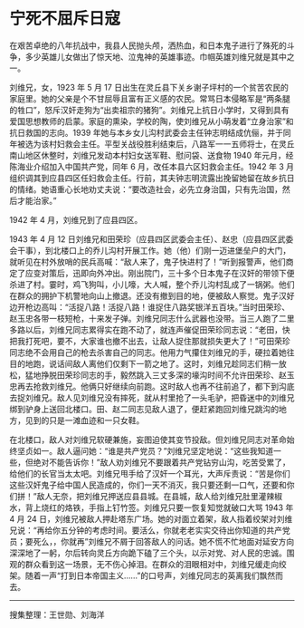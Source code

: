 # 宁死不屈斥日寇

在艰苦卓绝的八年抗战中，我县人民抛头颅，洒热血，和日本鬼子进行了殊死的斗争，多少英雄儿女做出了惊天地、泣鬼神的英雄事迹。巾帼英雄刘维兄就是其中之一。

刘维兄，女，1923 年 5 月 17 日出生在灵丘县下关乡谢子坪村的一个贫苦农民的家庭里。她的父亲是个不甘屈辱且富有正义感的农民。常骂日本侵略军是“两条腿的牲口”，怒斥汉奸走狗为“出卖祖宗的猪狗”。刘维兄上抗日小学时，又得到具有爱国思想教师的启蒙。家庭的熏染，学校的陶，使刘维兄从小萌发着“立身治家”和抗日救国的志向。1939 年她与本乡女儿沟村武委会主任钟志明结成伉俪，并于同年被选为该村妇救会主任。平型关战役胜利结束后，八路军一一五师将士，在灵丘南山地区休整时，刘维兄发动本村妇女送军鞋、慰问袋、送食物 1940 年元月，经陈海业介绍加入中国共产党，同年 6 月，改任本县六区妇救会主任。1942 年 3 月组织调其到应县四区任妇救会主任。行前，其夫钟志明流露出挽留她留在故乡抗日的情绪。她语重心长地劝丈夫说：“要改造社会，必先立身治国，只有先治国，然后才能治家。”

1942 年 4 月，刘维兄到了应县四区。

1943 年 4 月 12 日刘维兄和田荣珍（应县四区武委会主任）、赵忠（应县四区武委会干事），到北楼口上的乔儿沟村开展工作。她（他）们刚一迈进堡垒户的大门，就听见在村外放哨的民兵高喊：“敌人来了，鬼子快进村了！”听到报警声，他们商定了应变对策后，迅即向外冲出。刚出院门，三十多个日本鬼子在汉奸的带领下便杀进了村。霎时，鸡飞狗叫，小儿嚎，大人喊，整个乔儿沟村乱成了一锅粥。他们在群众的拥护下机警地向山上撤退。还没有撤到目的地，便被敌人察觉。鬼子汉好边开枪边高叫：“活捉八路！活捉八路！谁捉住八路奖银洋五百块。”当时田荣珍、赵玉忠各带一枝短枪，十来发子弹。刘维兄同志什么武器也没带。当三人跑了二里多路以后，刘维兄同志累得实在跑不动了，就连声催促田荣珍同志说：“老田，快把我打死吧，要不，大家谁也撤不出去，让敌人捉住那就损失更大了！”可田荣珍同志绝不会用自己的枪去杀害自己的同志。他用力气攥住刘维兄的手，硬拉着她往目的地跑，说话间敌人离他们仅剩下一箭之地了。这时，刘维兄趁同志们稍一放松，猛地挣脱田荣珍同志的手，毅然跳入三丈多深的壕沟时间不允许田荣珍、赵玉忠再去抢救刘维兄。他俩只好继续向前跑。这时敌人也再不往前追了，都下到沟底去捉刘维兄。敌人见刘维兄没有摔死，就从村里抢了一头毛驴，把昏迷中的刘维兄绑到驴身上送回北楼口。田、赵二同志见敌人退了，便赶紧跑回刘维兄跳沟的地方，见到的只是一滩血迹和一只女鞋。

在北楼口，敌人对刘维兄软硬兼施，妄图迫使其变节投敌。但刘维兄同志对革命始终坚贞如一。敌人逼问她：“谁是共产党员？”刘维兄坚定地说：“这些我知道一些，但绝对不能告诉你！”敌人劝刘维兄不要跟着共产党钻穷山沟，吃苦受累了，给他们的长官当太太吧。刘维兄甩手给了汉奸一个耳光，大声斥责说：“苦是你们这些汉奸鬼子给中国人民造成的，你们一天不消灭，我只要还剩一口气，还要和你们拼！”敌人无奈，把刘维兄押送应县县城。在县城，敌人给刘维兄肚里灌辣椒水，背上烧红的烙铁，手指上钉竹签。刘维兄只要一恢复知觉就破口大骂 1943 年 4 月 24 日，刘维兄被敌人押赴塔东广场。她的对面立着架，敌人指着绞架对刘维兄说：“再给你五分钟的考虑时间。要活么，你就老老实实交待出你知道的共产党员；要死么，，你就再”刘维兄不屑于回答敌人的问话。她不慌不忙地面对延安方向深深地了一躬，尔后转向灵丘方向跪下磕了三个头，以示对党、对人民的忠诚。围观的群众看到这一场景，无不伤心掉泪。在群众的泪眼相对中，刘维兄缓走向绞架。随着一声“打到日本帝国主义……”的口号声，刘维兄同志的英离我们飘然而去。

---

搜集整理：王世勋、刘海洋
